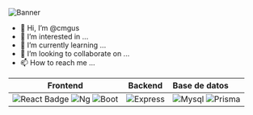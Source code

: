 ![Banner](https://github.com/cmgus/cmgus/assets/46165181/ebc90ea8-86d6-4f1d-acfa-970e6f69c416)
- 👋 Hi, I’m @cmgus
- 👀 I’m interested in ...
- 🌱 I’m currently learning ...
- 💞️ I’m looking to collaborate on ...
- 📫 How to reach me ...

| Frontend | Backend | Base de datos |
|:--------:|:-------:|:--------------|
|![React Badge](https://img.shields.io/badge/React-20232A?style=for-the-badge&logo=react&logoColor=61DAFB) ![Ng](https://img.shields.io/badge/Angular-DD0031?style=for-the-badge&logo=angular&logoColor=white) ![Boot](https://img.shields.io/badge/Bootstrap-563D7C?style=for-the-badge&logo=bootstrap&logoColor=white) | ![Express](https://img.shields.io/badge/Express.js-404D59?style=for-the-badge) | ![Mysql](https://img.shields.io/badge/MySQL-00000F?style=for-the-badge&logo=mysql&logoColor=white)  ![Prisma](https://img.shields.io/badge/Prisma-3982CE?style=for-the-badge&logo=Prisma&logoColor=white)|
